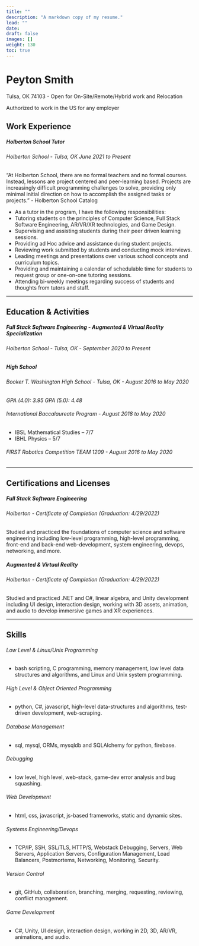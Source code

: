 ```yaml
---
title: ""
description: "A markdown copy of my resume."
lead: ""
date:
draft: false
images: []
weight: 130
toc: true
---
```


# Peyton Smith

Tulsa, OK 74103 - Open for On-Site/Remote/Hybrid work and Relocation

Authorized to work in the US for any employer

## Work Experience

##### Holberton School Tutor

###### *Holberton School - Tulsa, OK June 2021 to Present*

“At Holberton School, there are no formal teachers and no formal courses. Instead, lessons are project centered and peer-learning based. Projects are increasingly difficult programming challenges to solve, providing only minimal initial direction on how to accomplish the assigned tasks or projects.” - Holberton School Catalog
* As a tutor in the program, I have the following responsibilities:
* Tutoring students on the principles of Computer Science, Full Stack Software Engineering, AR/VR/XR technologies, and Game Design.
* Supervising and assisting students during their peer driven learning sessions.
* Providing ad Hoc advice and assistance during student projects.
* Reviewing work submitted by students and conducting mock interviews.
* Leading meetings and presentations over various school concepts and curriculum topics.
* Providing and maintaining a calendar of schedulable time for students to request group or one-on-one tutoring sessions.
* Attending bi-weekly meetings regarding success of students and thoughts from tutors and staff.

---

## Education & Activities

##### Full Stack Software Engineering - Augmented & Virtual Reality Specialization

###### *Holberton School - Tulsa, OK - September 2020 to Present*

##### High School

###### *Booker T. Washington High School - Tulsa, OK - August 2016 to May 2020*
*GPA (4.0): 3.95    GPA (5.0): 4.48*

###### International Baccalaureate Program - August 2018 to May 2020
* IBSL Mathematical Studies – 7/7
* IBHL Physics – 5/7

###### FIRST Robotics Competition TEAM 1209 - August 2016 to May 2020

---

## Certifications and Licenses

##### Full Stack Software Engineering

###### Holberton - Certificate of Completion (Graduation: 4/29/2022)

Studied and practiced the foundations of computer science and software engineering including low-level programming, high-level programming, front-end and back-end web-development, system engineering, devops, networking, and more.

##### Augmented & Virtual Reality

###### Holberton - Certificate of Completion (Graduation: 4/29/2022)

Studied and practiced .NET and C#, linear algebra, and Unity development including UI design, interaction design, working with 3D assets, animation, and audio to develop immersive games and XR experiences.

---

## Skills

###### Low Level & Linux/Unix Programming

* bash scripting, C programming, memory management, low level data structures and algorithms, and Linux and Unix system programming.

###### High Level & Object Oriented Programming

* python, C#, javascript, high-level data-structures and algorithms, test-driven development, web-scraping.

###### Database Management

* sql, mysql, ORMs, mysqldb and SQLAlchemy for python, firebase.

###### Debugging

* low level, high level, web-stack, game-dev error analysis and bug squashing.

###### Web Development

* html, css, javascript, js-based frameworks, static and dynamic sites.

###### Systems Engineering/Devops

* TCP/IP, SSH, SSL/TLS, HTTP/S, Webstack Debugging, Servers, Web Servers, Application Servers, Configuration Management, Load Balancers, Postmortems, Networking, Monitoring, Security.

###### Version Control

* git, GitHub, collaboration, branching, merging, requesting, reviewing, conflict management.

###### Game Development

* C#, Unity, UI design, interaction design, working in 2D, 3D, AR/VR, animations, and audio.
